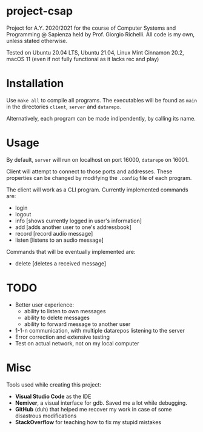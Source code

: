 # project-csap
Project for A.Y. 2020/2021 for the course of Computer Systems and Programming @ Sapienza held by Prof. Giorgio Richelli.
All code is my own, unless stated otherwise.

Tested on Ubuntu 20.04 LTS, Ubuntu 21.04, Linux Mint Cinnamon 20.2, macOS 11 (even if not fully functional as it lacks rec and play)


# Installation
Use `make all` to compile all programs.
The executables will be found as 	`main` in the directories `client`, `server` and `datarepo`.

Alternatively, each program can be made indipendently, by calling its name.


# Usage
By default, `server` will run on localhost on port 16000, `datarepo` on 16001.

Client will attempt to connect to those ports and addresses.
These properties can be changed by modifying the `.config` file of each program.

The client will work as a CLI program.
Currently implemented commands are:
- login
- logout
- info [shows currently logged in user's information]
- add [adds another user to one's addressbook]
- record [record audio message]
- listen [listens to an audio message]

Commands that will be eventually implemented are:
- delete [deletes a received message]

# TODO
- Better user experience:
	- ability to listen to own messages
	- ability to delete messages
	- ability to forward message to another user
- 1-1-n communication, with multiple datarepos listening to the server
- Error correction and extensive testing
- Test on actual network, not on my local computer

# Misc
Tools used while creating this project:
- **Visual Studio Code** as the IDE
- **Nemiver**, a visual interface for gdb. Saved me a lot while debugging.
- **GitHub** (duh) that helped me recover my work in case of some disastrous modifications
- **StackOverflow** for teaching how to fix my stupid mistakes
